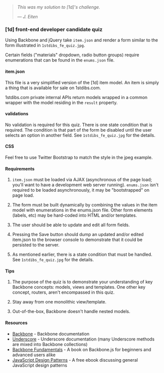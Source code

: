 > *This was my solution to \[1d\]'s challenge.*
> 
> *&mdash; J. Eiten*
 
### \[1d\] front-end developer candidate quiz ###

Using Backbone and jQuery take `item.json` and render a form similar to the form illustrated in `1stdibs_fe_quiz.jpg`.

Certain fields ("materials" dropdown, radio button groups) require enumerations that can be found in the `enums.json` file.

#### item.json ####

This file is a very simplified version of the \[1d\] item model. An item is simply a thing that is available for sale on 1stdibs.com. 

1stdibs.com private internal APIs return models wrapped in a common wrapper with the model residing in the `result` property.

#### validations ####

No validation is required for this quiz. There is one state condition that is required. The condition is that part of the form be disabled until the user selects an option in another field. See `1stdibs_fe_quiz.jpg` for the details.

#### CSS ####

Feel free to use Twitter Bootstrap to match the style in the jpeg example.

#### Requirements ####

1. `item.json` must be loaded via AJAX (asynchronous of the page load; you'll want to have a development web server running). `enums.json` isn't required to be loaded asynchronously, it may be "bootstrapped" on page load.

1. The form must be built dynamically by combining the values in the item model with enumerations in the enums.json file. Other form elements (labels, etc) may be hard-coded into HTML and/or templates.

1. The user should be able to update and edit all form fields.

1. Pressing the Save button should dump an updated and/or edited item.json to the browser console to demonstrate that it could be persisted to the server.

1. As mentioned earlier, there is a state condition that must be handled. See `1stdibs_fe_quiz.jpg` for the details. 

#### Tips ####

1. The purpose of the quiz is to demonstrate your understanding of key Backbone concepts: models, views and templates. One other key concept, routers, aren't encompassed in this quiz.

2. Stay away from one monolithic view/template.

3. Out-of-the-box, Backbone doesn't handle nested models.

#### Resources ####
* [Backbone](http://backbonejs.org/) - Backbone documentation
* [Underscore](http://underscorejs.org/) - Underscore documentation (many Underscore methods are mixed into Backbone collections)
* [Backbone Fundamentals](http://addyosmani.github.io/backbone-fundamentals/) - A book on Backbone.js for beginners and advanced users alike
* [JavaScript Design Patterns](http://www.addyosmani.com/resources/essentialjsdesignpatterns/book/) - A free ebook discussing general JavaScript design patterns 
